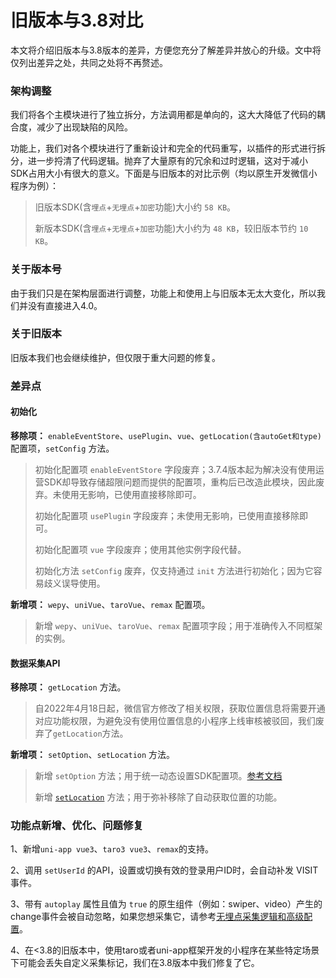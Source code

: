 # 旧版本与3.8对比

本文将介绍旧版本与3.8版本的差异，方便您充分了解差异并放心的升级。文中将仅列出差异之处，共同之处将不再赘述。

### 架构调整[​](http://localhost:3000/growingio-sdk-docs/docs/miniprogram/3.8/contrast#%E6%9E%B6%E6%9E%84%E8%B0%83%E6%95%B4) <a href="#jia-gou-tiao-zheng" id="jia-gou-tiao-zheng"></a>

我们将各个主模块进行了独立拆分，方法调用都是单向的，这大大降低了代码的耦合度，减少了出现缺陷的风险。

功能上，我们对各个模块进行了重新设计和完全的代码重写，以插件的形式进行拆分，进一步捋清了代码逻辑。抛弃了大量原有的冗余和过时逻辑，这对于减小SDK占用大小有很大的意义。下面是与旧版本的对比示例（均以原生开发微信小程序为例）：

> 旧版本SDK(含`埋点`+`无埋点`+`加密`功能)大小约 `58 KB`。
>
> 新版本SDK(含`埋点`+`无埋点`+`加密`功能)大小约为 `48 KB`，较旧版本节约 `10 KB`。

### 关于版本号[​](http://localhost:3000/growingio-sdk-docs/docs/miniprogram/3.8/contrast#%E5%85%B3%E4%BA%8E%E7%89%88%E6%9C%AC%E5%8F%B7) <a href="#guan-yu-ban-ben-hao" id="guan-yu-ban-ben-hao"></a>

由于我们只是在架构层面进行调整，功能上和使用上与旧版本无太大变化，所以我们并没有直接进入4.0。

### 关于旧版本[​](http://localhost:3000/growingio-sdk-docs/docs/miniprogram/3.8/contrast#%E5%85%B3%E4%BA%8E33%E6%97%A7%E7%89%88%E6%9C%AC) <a href="#guan-yu-33-jiu-ban-ben" id="guan-yu-33-jiu-ban-ben"></a>

旧版本我们也会继续维护，但仅限于重大问题的修复。

### 差异点[​](http://localhost:3000/growingio-sdk-docs/docs/miniprogram/3.8/contrast#%E5%B7%AE%E5%BC%82%E7%82%B9) <a href="#cha-yi-dian" id="cha-yi-dian"></a>

#### 初始化[​](http://localhost:3000/growingio-sdk-docs/docs/miniprogram/3.8/contrast#%E5%88%9D%E5%A7%8B%E5%8C%96) <a href="#chu-shi-hua" id="chu-shi-hua"></a>

**移除项：** `enableEventStore`、`usePlugin`、`vue`、`getLocation(含autoGet和type)` 配置项，`setConfig` 方法。

> 初始化配置项 `enableEventStore` 字段废弃；3.7.4版本起为解决没有使用运营SDK却导致存储超限问题而提供的配置项，重构后已改造此模块，因此废弃。未使用无影响，已使用直接移除即可。
>
> 初始化配置项 `usePlugin` 字段废弃；未使用无影响，已使用直接移除即可。
>
> 初始化配置项 `vue` 字段废弃；使用其他实例字段代替。
>
> 初始化方法 `setConfig` 废弃，仅支持通过 `init` 方法进行初始化；因为它容易歧义误导使用。

**新增项：** `wepy`、`uniVue`、`taroVue`、`remax` 配置项。

> 新增 `wepy`、`uniVue`、`taroVue`、`remax` 配置项字段；用于准确传入不同框架的实例。

#### 数据采集API[​](http://localhost:3000/growingio-sdk-docs/docs/miniprogram/3.8/contrast#%E6%95%B0%E6%8D%AE%E9%87%87%E9%9B%86api) <a href="#shu-ju-cai-ji-api" id="shu-ju-cai-ji-api"></a>

**移除项：**  `getLocation` 方法。

> 自2022年4月18日起，微信官方修改了相关权限，获取位置信息将需要开通对应功能权限，为避免没有使用位置信息的小程序上线审核被驳回，我们废弃了`getLocation`方法。

**新增项：** `setOption`、`setLocation` 方法。

> 新增 `setOption` 方法；用于统一动态设置SDK配置项。[参考文档](chu-shi-hua-pei-zhi.md)
>
> 新增 [`setLocation`](shu-ju-cai-ji-api.md#she-zhi-wei-zhi-xin-xi) 方法；用于弥补移除了自动获取位置的功能。

### 功能点新增、优化、问题修复[​](http://localhost:3000/growingio-sdk-docs/docs/miniprogram/3.8/contrast#%E5%8A%9F%E8%83%BD%E7%82%B9%E6%96%B0%E5%A2%9E%E4%BC%98%E5%8C%96%E9%97%AE%E9%A2%98%E4%BF%AE%E5%A4%8D) <a href="#gong-neng-dian-xin-zeng-you-hua-wen-ti-xiu-fu" id="gong-neng-dian-xin-zeng-you-hua-wen-ti-xiu-fu"></a>

1、新增`uni-app vue3`、`taro3 vue3`、`remax`的支持。

2、调用 `setUserId` 的API，设置或切换有效的登录用户ID时，会自动补发 VISIT 事件。

3、带有 `autoplay` 属性且值为 `true` 的原生组件（例如：swiper、video）产生的change事件会被自动忽略，如果您想采集它，请参考[无埋点采集逻辑和高级配置](wu-mai-dian-cai-ji-luo-ji-he-gao-ji-pei-zhi.md)。

4、在<3.8的旧版本中，使用taro或者uni-app框架开发的小程序在某些特定场景下可能会丢失自定义采集标记，我们在3.8版本中我们修复了它。
